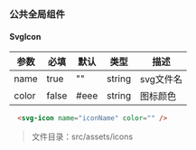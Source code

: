
### 公共全局组件

#### SvgIcon
| 参数 | 必填 | 默认 | 类型 | 描述 |
| ---- | ---- | ---- |---- | ---- |
| name | true | "" | string | svg文件名 |
| color | false | #eee | string | 图标颜色 |
``` html
  <svg-icon name="iconName" color="" />
```
> 文件目录：src/assets/icons
  